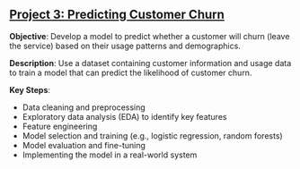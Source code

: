 ## [Project 3: Predicting Customer Churn](Project3/README.md)

**Objective**: Develop a model to predict whether a customer will churn (leave the service) based on their usage patterns and demographics.

**Description**: Use a dataset containing customer information and usage data to train a model that can predict the likelihood of customer churn.

**Key Steps**:
- Data cleaning and preprocessing
- Exploratory data analysis (EDA) to identify key features
- Feature engineering
- Model selection and training (e.g., logistic regression, random forests)
- Model evaluation and fine-tuning
- Implementing the model in a real-world system
